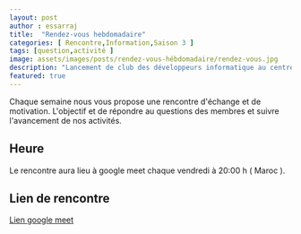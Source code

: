 ```yaml
---
layout: post
author : essarraj
title:  "Rendez-vous hebdomadaire"
categories: [ Rencontre,Information,Saison 3 ]
tags: [question,activité ]
image: assets/images/posts/rendez-vous-hébdomadaire/rendez-vous.jpg
description: "Lancement de club des développeurs informatique au centre solidaire digital SoliCode à Tanger"
featured: true
---
```


Chaque semaine nous vous propose une rencontre d'échange et de motivation. L'objectif et de répondre au questions des membres et suivre l'avancement de nos activités.

## Heure

Le rencontre aura lieu à google meet chaque vendredi à 20:00 h ( Maroc ).

## Lien de rencontre 

[Lien google meet](https://meet.google.com/nrc-jemf-can)

